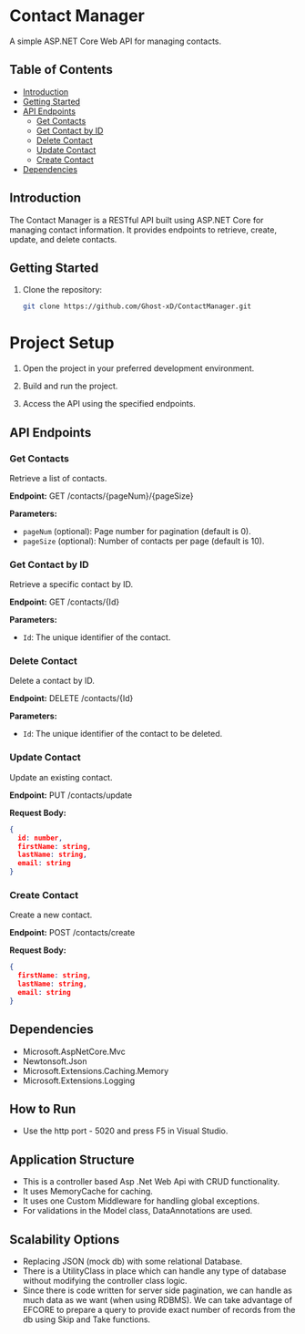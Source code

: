 # Contact Manager

A simple ASP.NET Core Web API for managing contacts.

## Table of Contents
- [Introduction](#introduction)
- [Getting Started](#getting-started)
- [API Endpoints](#api-endpoints)
  - [Get Contacts](#get-contacts)
  - [Get Contact by ID](#get-contact-by-id)
  - [Delete Contact](#delete-contact)
  - [Update Contact](#update-contact)
  - [Create Contact](#create-contact)
- [Dependencies](#dependencies)

## Introduction

The Contact Manager is a RESTful API built using ASP.NET Core for managing contact information. It provides endpoints to retrieve, create, update, and delete contacts.

## Getting Started

1. Clone the repository:
   ```bash
   git clone https://github.com/Ghost-xD/ContactManager.git

# Project Setup

1. Open the project in your preferred development environment.

2. Build and run the project.

3. Access the API using the specified endpoints.

## API Endpoints

### Get Contacts

Retrieve a list of contacts.

**Endpoint:** GET /contacts/{pageNum}/{pageSize}


**Parameters:**
- `pageNum` (optional): Page number for pagination (default is 0).
- `pageSize` (optional): Number of contacts per page (default is 10).

### Get Contact by ID

Retrieve a specific contact by ID.

**Endpoint:** GET /contacts/{Id}


**Parameters:**
- `Id`: The unique identifier of the contact.

### Delete Contact

Delete a contact by ID.

**Endpoint:** DELETE /contacts/{Id}


**Parameters:**
- `Id`: The unique identifier of the contact to be deleted.

### Update Contact

Update an existing contact.

**Endpoint:** PUT /contacts/update


**Request Body:**
```json
{
  id: number,
  firstName: string,
  lastName: string,
  email: string
}
```
### Create Contact

Create a new contact.

**Endpoint:** POST /contacts/create


**Request Body:**
```json
{
  firstName: string,
  lastName: string,
  email: string
}
```
## Dependencies

- Microsoft.AspNetCore.Mvc
- Newtonsoft.Json
- Microsoft.Extensions.Caching.Memory
- Microsoft.Extensions.Logging

## How to Run

- Use the http port - 5020 and press F5 in Visual Studio.

## Application Structure

- This is a controller based Asp .Net Web Api with CRUD functionality.
- It uses MemoryCache for caching.
- It uses one Custom Middleware for handling global exceptions.
- For validations in the Model class, DataAnnotations are used.

## Scalability Options

- Replacing JSON (mock db) with some relational Database.
- There is a UtilityClass in place which can handle any type of database without modifying the controller class logic.
- Since there is code written for server side pagination, we can handle as much data as we want (when using RDBMS). We can take advantage of EFCORE to prepare a query to provide exact number of records from the db using Skip and Take functions.

